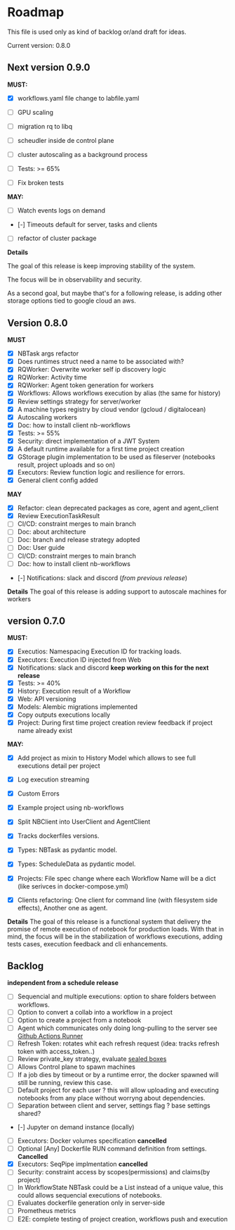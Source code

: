# Roadmap

This file is used only as kind of backlog or/and draft for ideas. 

Current version: 0.8.0

## Next version 0.9.0

**MUST:**
- [x] workflows.yaml file change to labfile.yaml
- [ ] GPU scaling
- [ ] migration rq to libq
- [ ] scheudler inside de control plane
- [ ] cluster autoscaling as a background process
- [ ] Tests: >= 65%
- [ ] Fix broken tests


**MAY:**
- [ ] Watch events logs on demand
- [-] Timeouts default for server, tasks and clients
- [ ] refactor of cluster package

**Details**

The goal of this release is keep improving stability of the system. 

The focus will be in observability and security. 

As a second goal, but maybe that's for a following release, is adding other storage options tied to google cloud an aws. 

## Version 0.8.0

**MUST**
- [x] NBTask args refactor 
- [x] Does runtimes struct need a name to be associated with? 
- [x] RQWorker: Overwrite worker self ip discovery logic
- [x] RQWorker: Activity time
- [x] RQWorker: Agent token generation for workers
- [x] Workflows: Allows workflows execution by alias (the same for history)
- [x] Review settings strategy for server/worker
- [x] A machine types registry by cloud vendor (gcloud / digitalocean)
- [x] Autoscaling workers
- [x] Doc: how to install client nb-workflows
- [x] Tests: >= 55%
- [x] Security: direct implementation of a JWT System
- [x] A default runtime available for a first time project creation
- [x] GStorage plugin implementation to be used as fileserver (notebooks result, project uploads and so on)
- [x] Executors: Review function logic and resilience for errors. 
- [x] General client config added

**MAY**
- [x] Refactor: clean deprecated packages as core, agent and agent_client
- [x] Review ExecutionTaskResult 
- [ ] CI/CD: constraint merges to main branch
- [ ] Doc: about architecture
- [ ] Doc: branch and release strategy adopted
- [ ] Doc: User guide
- [ ] CI/CD: constraint merges to main branch
- [ ] Doc: how to install client nb-workflows
- [-] Notifications: slack and discord (*from previous release*)

**Details**
The goal of this release is adding support to autoscale machines for workers


## version 0.7.0
**MUST:**

- [x] Executios: Namespacing Execution ID for tracking loads. 
- [x] Executors: Execution ID injected from Web 
- [x] Notifications: slack and discord **keep working on this for the next release**
- [x] Tests: >= 40%
- [x] History: Execution result of a Workflow
- [x] Web: API versioning
- [x] Models: Alembic migrations implemented
- [x] Copy outputs executions locally
- [x] Project: During first time project creation review feedback if project name already exist

**MAY:**

- [x] Add project as mixin to History Model which allows to see full executions detail per project
- [x] Log execution streaming
- [x] Custom Errors
- [x] Example project using nb-workflows
- [x] Split NBClient into UserClient and AgentClient
- [x] Tracks dockerfiles versions.
- [x] Types: NBTask as pydantic model.
- [x] Types: ScheduleData as pydantic model.
- [x] Projects: File spec change where each Workflow Name will be a dict (like serivces in docker-compose.yml)
- [x] Clients refactoring: One client for command line (with filesystem side effects), Another one as agent. 
 

**Details**
The goal of this release is a functional system that delivery the promise of remote execution of notebook for production loads.
With that in mind, the focus will be in the stabilization of workflows executions, adding tests cases, execution feedback and cli enhancements.


## Backlog

**independent from a schedule release**

- [ ] Sequencial and multiple executions: option to share folders between workflows. 
- [ ] Option to convert a collab into a workflow in a project 
- [ ] Option to create a project from a notebook
- [ ] Agent which communicates only doing long-pulling to the server see [Github Actions Runner](https://github.com/actions/runner) 
- [ ] Refresh Token: rotates whit each refresh request (idea: tracks refresh token with access_token..)
- [ ] Review private_key strategy, evaluate [sealed boxes](https://libsodium.gitbook.io/doc/public-key_cryptography/sealed_boxes) 
- [ ] Allows Control plane to spawn machines
- [ ] If a job dies by timeout or by a runtime error, the docker spawned will still be running, review this case. 
- [ ] Default project for each user ? this will allow uploading and executing notebooks from any place without worryng about dependencies. 
- [ ] Separation between client and server, settings flag ? base settings shared? 
- [-] Jupyter on demand instance (locally)
- [ ] Executors: Docker volumes specification **cancelled**
- [ ] Optional [Any] Dockerfile RUN command definition from settings. **Cancelled**
- [x] Executors: SeqPipe implmentation **cancelled**
- [ ] Security: constraint access by scopes(permissions) and claims(by project)
- [ ] In WorkflowState NBTask could be a List instead of a unique value, this could allows sequencial executions of notebooks. 
- [ ] Evaluates dockerfile generation only in server-side
- [ ] Prometheus metrics
- [ ] E2E: complete testing of project creation, workflows push and execution
